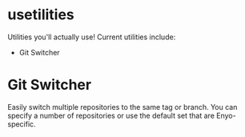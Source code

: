usetilities
===========

Utilities you'll actually use! Current utilities include:
- Git Switcher

Git Switcher
============
Easily switch multiple repositories to the same tag or branch. You can specify a number of repositories or use the default set that are Enyo-specific.


